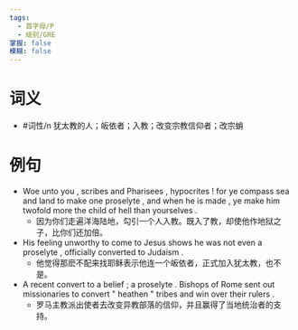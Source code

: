 ```yaml
---
tags:
  - 首字母/P
  - 级别/GRE
掌握: false
模糊: false
---
```

# 词义
- #词性/n  犹太教的人；皈依者；入教；改变宗教信仰者；改宗蛸
# 例句
- Woe unto you , scribes and Pharisees , hypocrites ! for ye compass sea and land to make one proselyte , and when he is made , ye make him twofold more the child of hell than yourselves .
	- 因为你们走遍洋海陆地，勾引一个人入教。既入了教，却使他作地狱之子，比你们还加倍。
- His feeling unworthy to come to Jesus shows he was not even a proselyte , officially converted to Judaism .
	- 他觉得那麽不配来找耶稣表示他连一个皈依者，正式加入犹太教，也不是。
- A recent convert to a belief ; a proselyte . Bishops of Rome sent out missionaries to convert " heathen " tribes and win over their rulers .
	- 罗马主教派出使者去改变异教部落的信仰，并且赢得了当地统治者的支持。
